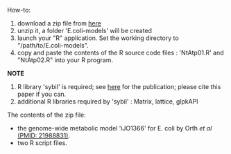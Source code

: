 How-to:

  1. download a zip file from [here](https://drive.google.com/file/d/0BwieX-ApVZM5M2dTNmpOMERxT0k/edit?usp=sharing)
  1. unzip it, a folder 'E.coli-models' will be created
  1. launch your "R" application. Set the working directory to "/path/to/E.coli-models".
  1. copy and paste the contents of the R source code files : 'NtAtp01.R' and "NtAtp02.R" into your R program.

**NOTE**
  1. R library 'sybil' is required; see [here](http://www.biomedcentral.com/1752-0509/7/125) for the publication; please cite this paper if you can.
  1. additional R libraries required by 'sybil' : Matrix, lattice, glpkAPI

The contents of the zip file:
  * the genome-wide metabolic model 'iJO1366' for E. coli by Orth _et al_ [(PMID: 21988831)](http://www.ncbi.nlm.nih.gov/pubmed/21988831).
  * two R script files.
